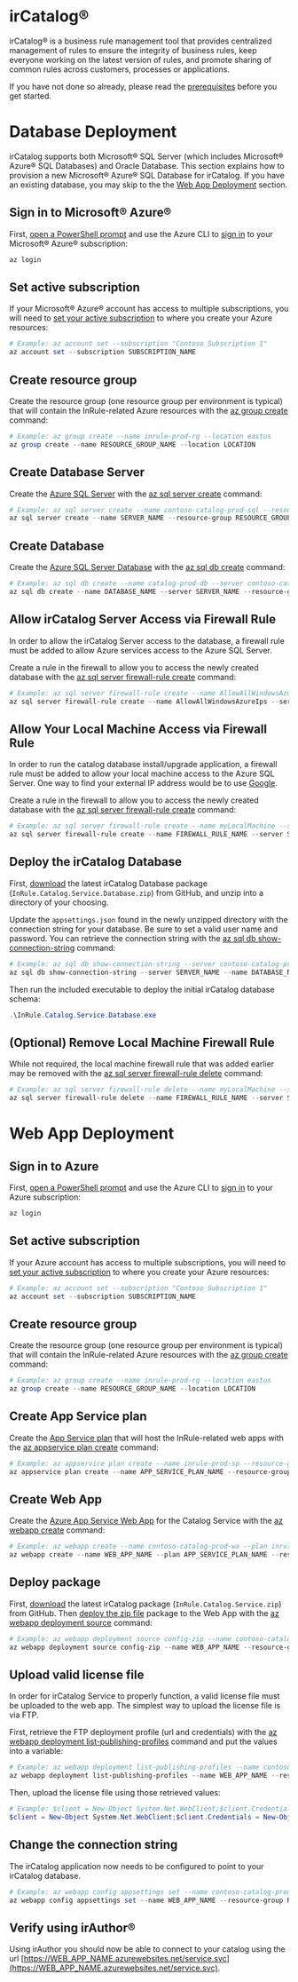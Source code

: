 ﻿﻿﻿﻿﻿﻿﻿﻿irCatalog®====irCatalog® is a business rule management tool that provides centralized management of rules to ensure the integrity of business rules, keep everyone working on the latest version of rules, and promote sharing of common rules across customers, processes or applications.If you have not done so already, please read the [prerequisites](../README.md#prerequisites) before you get started.# Database DeploymentirCatalog supports both Microsoft® SQL Server (which includes Microsoft® Azure® SQL Databases) and Oracle Database.  This section explains how to provision a new Microsoft® Azure® SQL Database for irCatalog. If you have an existing database, you may skip to the the [Web App Deployment](#web-app-deployment) section.## Sign in to Microsoft® Azure®First, [open a PowerShell prompt](https://docs.microsoft.com/en-us/powershell/scripting/setup/starting-windows-powershell) and use the Azure CLI to [sign in](https://docs.microsoft.com/en-us/cli/azure/authenticate-azure-cli) to your Microsoft® Azure® subscription:```powershellaz login```## Set active subscriptionIf your Microsoft® Azure® account has access to multiple subscriptions, you will need to [set your active subscription](https://docs.microsoft.com/en-us/cli/azure/account#az-account-set) to where you create your Azure resources:```powershell# Example: az account set --subscription "Contoso Subscription 1"az account set --subscription SUBSCRIPTION_NAME```## Create resource groupCreate the resource group (one resource group per environment is typical) that will contain the InRule-related Azure resources with the [az group create](https://docs.microsoft.com/en-us/cli/azure/group#az-group-create) command:```powershell# Example: az group create --name inrule-prod-rg --location eastusaz group create --name RESOURCE_GROUP_NAME --location LOCATION```## Create Database ServerCreate the [Azure SQL Server](https://docs.microsoft.com/en-us/azure/sql-database/sql-database-logical-servers) with the [az sql server create](https://docs.microsoft.com/en-us/cli/azure/sql/server?view=azure-cli-latest#az-sql-server-create) command:```powershell# Example: az sql server create --name contoso-catalog-prod-sql --resource-group inrule-prod-rg --location eastus --admin-user admin --admin-password %14TVpB*g$4baz sql server create --name SERVER_NAME --resource-group RESOURCE_GROUP_NAME --location LOCATION --admin-user ADMIN_USER_NAME --admin-password ADMIN_USER_PASSWORD```## Create DatabaseCreate the [Azure SQL Server Database](https://docs.microsoft.com/en-us/azure/sql-database/sql-database-single-databases-manage) with the [az sql db create](https://docs.microsoft.com/en-us/cli/azure/sql/db?view=azure-cli-latest#az-sql-db-create) command:```powershell# Example: az sql db create --name catalog-prod-db --server contoso-catalog-prod-sql --resource-group inrule-prod-rgaz sql db create --name DATABASE_NAME --server SERVER_NAME --resource-group RESOURCE_GROUP_NAME```## Allow irCatalog Server Access via Firewall RuleIn order to allow the irCatalog Server access to the database, a firewall rule must be added to allow Azure services access to the Azure SQL Server.Create a rule in the firewall to allow you to access the newly created database with the [az sql server firewall-rule create](https://docs.microsoft.com/en-us/cli/azure/sql/server/firewall-rule?view=azure-cli-latest#az-sql-server-firewall-rule-create) command:```powershell# Example: az sql server firewall-rule create --name AllowAllWindowsAzureIps --server contoso-catalog-prod-sql --resource-group inrule-prod-rg --start-ip-address 0.0.0.0 --end-ip-address 0.0.0.0az sql server firewall-rule create --name AllowAllWindowsAzureIps --server SERVER_NAME --resource-group RESOURCE_GROUP_NAME --start-ip-address 0.0.0.0 --end-ip-address 0.0.0.0```## Allow Your Local Machine Access via Firewall RuleIn order to run the catalog database install/upgrade application, a firewall rule must be added to allow your local machine access to the Azure SQL Server. One way to find your external IP address would be to use [Google](https://www.google.com/search?q=what+is+my+ip).Create a rule in the firewall to allow you to access the newly created database with the [az sql server firewall-rule create](https://docs.microsoft.com/en-us/cli/azure/sql/server/firewall-rule?view=azure-cli-latest#az-sql-server-firewall-rule-create) command:```powershell# Example: az sql server firewall-rule create --name myLocalMachine --server contoso-catalog-prod-sql --resource-group inrule-prod-rg --start-ip-address 1.2.3.4 --end-ip-address 1.2.3.4az sql server firewall-rule create --name FIREWALL_RULE_NAME --server SERVER_NAME --resource-group RESOURCE_GROUP_NAME --start-ip-address MY_EXTERNAL_IP --end-ip-address MY_EXTERNAL_IP```## Deploy the irCatalog DatabaseFirst, [download](https://github.com/InRule/AzureAppServices/releases/latest) the latest irCatalog Database package (`InRule.Catalog.Service.Database.zip`) from GitHub, and unzip into a directory of your choosing.Update the `appsettings.json` found in the newly unzipped directory with the connection string for your database. Be sure to set a valid user name and password. You can retrieve the connection string with the [az sql db show-connection-string](https://docs.microsoft.com/en-us/cli/azure/sql/db?view=azure-cli-latest#az-sql-db-show-connection-string) command:```powershell# Example: az sql db show-connection-string --server contoso-catalog-prod-sql --name catalog-prod-db --client ado.netaz sql db show-connection-string --server SERVER_NAME --name DATABASE_NAME --client ado.net```Then run the included executable to deploy the initial irCatalog database schema:```powershell.\InRule.Catalog.Service.Database.exe```## (Optional) Remove Local Machine Firewall RuleWhile not required, the local machine firewall rule that was added earlier may be removed with the [az sql server firewall-rule delete](https://docs.microsoft.com/en-us/cli/azure/sql/server/firewall-rule?view=azure-cli-latest#az-sql-server-firewall-rule-delete) command:```powershell# Example: az sql server firewall-rule delete --name myLocalMachine --server contoso-catalog-prod-sql --resource-group inrule-prod-rgaz sql server firewall-rule delete --name FIREWALL_RULE_NAME --server SERVER_NAME --resource-group RESOURCE_GROUP_NAME```# Web App Deployment## Sign in to AzureFirst, [open a PowerShell prompt](https://docs.microsoft.com/en-us/powershell/scripting/setup/starting-windows-powershell) and use the Azure CLI to [sign in](https://docs.microsoft.com/en-us/cli/azure/authenticate-azure-cli) to your Azure subscription:```powershellaz login```## Set active subscriptionIf your Azure account has access to multiple subscriptions, you will need to [set your active subscription](https://docs.microsoft.com/en-us/cli/azure/account#az-account-set) to where you create your Azure resources:```powershell# Example: az account set --subscription "Contoso Subscription 1"az account set --subscription SUBSCRIPTION_NAME```## Create resource groupCreate the resource group (one resource group per environment is typical) that will contain the InRule-related Azure resources with the [az group create](https://docs.microsoft.com/en-us/cli/azure/group#az-group-create) command:```powershell# Example: az group create --name inrule-prod-rg --location eastusaz group create --name RESOURCE_GROUP_NAME --location LOCATION```## Create App Service planCreate the [App Service plan](https://docs.microsoft.com/en-us/azure/app-service/azure-web-sites-web-hosting-plans-in-depth-overview) that will host the InRule-related web apps with the [az appservice plan create](https://docs.microsoft.com/en-us/cli/azure/appservice/plan#az-appservice-plan-create) command:```powershell# Example: az appservice plan create --name inrule-prod-sp --resource-group inrule-prod-rg --location eastusaz appservice plan create --name APP_SERVICE_PLAN_NAME --resource-group RESOURCE_GROUP_NAME --location LOCATION```## Create Web AppCreate the [Azure App Service Web App](https://docs.microsoft.com/en-us/azure/app-service/app-service-web-overview) for the Catalog Service with the [az webapp create](https://docs.microsoft.com/en-us/cli/azure/webapp#az-webapp-create) command:```powershell# Example: az webapp create --name contoso-catalog-prod-wa --plan inrule-prod-sp --resource-group inrule-prod-rgaz webapp create --name WEB_APP_NAME --plan APP_SERVICE_PLAN_NAME --resource-group RESOURCE_GROUP_NAME```## Deploy packageFirst, [download](https://github.com/InRule/AzureAppServices/releases/latest) the latest irCatalog package (`InRule.Catalog.Service.zip`) from GitHub. Then [deploy the zip file](https://docs.microsoft.com/en-us/azure/app-service/app-service-deploy-zip) package to the Web App with the [az webapp deployment source](https://docs.microsoft.com/en-us/cli/azure/webapp/deployment/source#az-webapp-deployment-source-config-zip) command:```powershell# Example: az webapp deployment source config-zip --name contoso-catalog-prod-wa --resource-group inrule-prod-rg --src InRule.Catalog.Service.zipaz webapp deployment source config-zip --name WEB_APP_NAME --resource-group RESOURCE_GROUP_NAME --src FILE_PATH```## Upload valid license fileIn order for irCatalog Service to properly function, a valid license file must be uploaded to the web app. The simplest way to upload the license file is via FTP.First, retrieve the FTP deployment profile (url and credentials) with the [az webapp deployment list-publishing-profiles](https://docs.microsoft.com/en-us/cli/azure/webapp/deployment#az-webapp-deployment-list-publishing-profiles) command and put the values into a variable:```powershell# Example: az webapp deployment list-publishing-profiles --name contoso-catalog-prod-wa --resource-group inrule-prod-rg --query "[?contains(publishMethod, 'FTP')].{publishUrl:publishUrl,userName:userName,userPWD:userPWD}[0]" | ConvertFrom-Json -OutVariable creds | Out-Nullaz webapp deployment list-publishing-profiles --name WEB_APP_NAME --resource-group RESOURCE_GROUP_NAME --query "[?contains(publishMethod, 'FTP')].{publishUrl:publishUrl,userName:userName,userPWD:userPWD}[0]" | ConvertFrom-Json -OutVariable creds | Out-Null```Then, upload the license file using those retrieved values:```powershell# Example: $client = New-Object System.Net.WebClient;$client.Credentials = New-Object System.Net.NetworkCredential($creds.userName,$creds.userPWD);$uri = New-Object System.Uri($creds.publishUrl + "/InRuleLicense.xml");$client.UploadFile($uri, "$pwd\InRuleLicense.xml");$client = New-Object System.Net.WebClient;$client.Credentials = New-Object System.Net.NetworkCredential($creds.userName,$creds.userPWD);$uri = New-Object System.Uri($creds.publishUrl + "/InRuleLicense.xml");$client.UploadFile($uri, "LICENSE_FILE_ABSOLUTE_PATH")```## Change the connection stringThe irCatalog application now needs to be configured to point to your irCatalog database.```powershell# Example: az webapp config appsettings set --name contoso-catalog-prod-wa --resource-group inrule-prod-rg --settings inrule:repository:service:connectionString="Server=tcp:contoso-catalog-prod-sql.database.windows.net,1433;Initial Catalog=catalog-prod-db;Persist Security Info=False;User ID=admin;Password=%14TVpB*g$4b;MultipleActiveResultSets=False;Encrypt=True;TrustServerCertificate=False;Connection Timeout=30";az webapp config appsettings set --name WEB_APP_NAME --resource-group RESOURCE_GROUP_NAME --settings inrule:repository:service:connectionString="Server=tcp:SERVER_NAME.database.windows.net,1433;Initial Catalog=DATABASE_NAME;Persist Security Info=False;User ID=USER_NAME;Password=USER_PASSWORD;MultipleActiveResultSets=False;Encrypt=True;TrustServerCertificate=False;Connection Timeout=30";```## Verify using irAuthor®Using irAuthor you should now be able to connect to your catalog using the url [https://WEB_APP_NAME.azurewebsites.net/service.svc](https://WEB_APP_NAME.azurewebsites.net/service.svc).